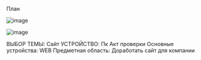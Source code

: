 План

![image](https://github.com/Rubble2004/diplom/assets/97594420/41b3fae8-590a-4ee0-84db-63d3bfabe973)

![image](https://github.com/Rubble2004/diplom/assets/97594420/ca2ea980-897a-4811-bd73-134ece8b9179)

ВЫБОР ТЕМЫ: Сайт
УСТРОЙСТВО: Пк
Акт проверки
Основные устройства: WEB 
Предметная область: Доработать сайт для компании
